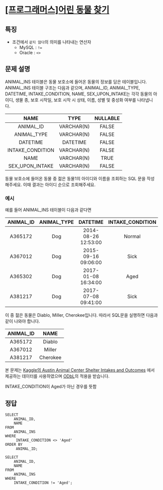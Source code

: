 # [\[프로그래머스\]어린 동물 찾기](https://programmers.co.kr/learn/courses/30/lessons/59037)

## 특징
- 조건에서 `같지 않다`의 의미를 나타내는 연산자
    - MySQL : `!=`
    - Oracle : `<>`

## 문제 설명
ANIMAL_INS 테이블은 동물 보호소에 들어온 동물의 정보를 담은 테이블입니다. ANIMAL_INS 테이블 구조는 다음과 같으며, ANIMAL_ID, ANIMAL_TYPE, DATETIME, INTAKE_CONDITION, NAME, SEX_UPON_INTAKE는 각각 동물의 아이디, 생물 종, 보호 시작일, 보호 시작 시 상태, 이름, 성별 및 중성화 여부를 나타냅니다.

NAME | TYPE | NULLABLE
:---: | :---: | :---:
ANIMAL_ID | VARCHAR(N) | FALSE
ANIMAL_TYPE | VARCHAR(N) | FALSE
DATETIME | DATETIME | FALSE
INTAKE_CONDITION | VARCHAR(N) | FALSE
NAME | VARCHAR(N) | TRUE
SEX_UPON_INTAKE | VARCHAR(N) | FALSE

동물 보호소에 들어온 동물 중 젊은 동물1의 아이디와 이름을 조회하는 SQL 문을 작성해주세요. 이때 결과는 아이디 순으로 조회해주세요.

### 예시
예를 들어 ANIMAL_INS 테이블이 다음과 같다면

ANIMAL_ID | ANIMAL_TYPE | DATETIME | INTAKE_CONDITION | NAME | SEX_UPON_INTAKE
:---: | :---: | :---: | :---: | :---: | :---:
A365172 | Dog | 2014-08-26 12:53:00 | Normal | Diablo | Neutered Male
A367012 | Dog | 2015-09-16 09:06:00 | Sick | Miller | Neutered Male
A365302 | Dog | 2017-01-08 16:34:00 | Aged | Minnie | Spayed Female
A381217 | Dog | 2017-07-08 09:41:00 | Sick | Cherokee | Neutered Male
이 중 젊은 동물은 Diablo, Miller, Cherokee입니다. 따라서 SQL문을 실행하면 다음과 같이 나와야 합니다.

ANIMAL_ID | NAME
:---: | :---:
A365172 | Diablo
A367012 | Miller
A381217 | Cherokee

본 문제는 [Kaggle의 Austin Animal Center Shelter Intakes and Outcomes](https://www.kaggle.com/aaronschlegel/austin-animal-center-shelter-intakes-and-outcomes)
에서 제공하는 데이터를 사용하였으며 [ODbL](https://opendatacommons.org/licenses/odbl/1-0/)의 적용을 받습니다.

INTAKE_CONDITION이 Aged가 아닌 경우를 뜻함

## 정답

```oracle
SELECT 
    ANIMAL_ID, 
    NAME 
FROM 
    ANIMAL_INS 
WHERE
     INTAKE_CONDITION <> 'Aged' 
ORDER BY
     ANIMAL_ID;
```

```mysql
SELECT 
    ANIMAL_ID,
    NAME 
FROM 
    ANIMAL_INS 
WHERE 
    INTAKE_CONDITION != 'Aged';
```
